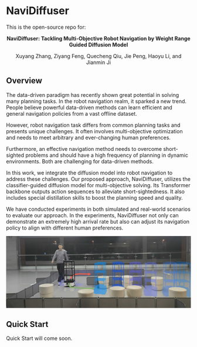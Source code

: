 # NaviDiffuser

This is the open-source repo for:

**<center>NaviDiffuser: Tackling Multi-Objective Robot Navigation by Weight Range Guided Diffusion Model</center>**            
<center>Xuyang Zhang, Ziyang Feng, Quecheng Qiu, Jie Peng, Haoyu Li, and Jianmin Ji</center>

## Overview

The data-driven paradigm has recently shown great potential in solving many planning tasks. In the robot navigation realm, it sparked a new trend. People believe powerful data-driven methods can learn efficient and general navigation policies from a vast offline dataset. 

However, robot navigation task differs from common planning tasks and presents unique challenges. It often involves multi-objective optimization and needs to meet arbitrary and ever-changing human preferences. 

Furthermore, an effective navigation method needs to overcome short-sighted problems and should have a high frequency of planning in dynamic environments. Both are challenging for data-driven methods. 

In this work, we integrate the diffusion model into robot navigation to address these challenges. Our proposed approach, NaviDiffuser, utilizes the classifier-guided diffusion model for multi-objective solving. Its Transformer backbone outputs action sequences to alleviate short-sightedness. It also includes special distillation skills to boost the planning speed and quality.

We have conducted experiments in both simulated and real-world scenarios to evaluate our approach. In the experiments, NaviDiffuser not only can demonstrate an extremely high arrival rate but also can adjust its navigation policy to align with different human preferences.

![real-world example](./doc/real_world.jpeg)

## Quick Start

Quick Start will come soon.
